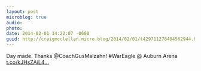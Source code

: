 ```yaml
---
layout: post
microblog: true
audio: 
photo: 
date: 2014-02-01 14:22:07 -0600
guid: http://craigmcclellan.micro.blog/2014/02/01/t429711278404562944.html
---
```

Day made. Thanks @CoachGusMalzahn! #WarEagle @ Auburn Arena [t.co/kJHsZAiL4...](http://t.co/kJHsZAiL41)
